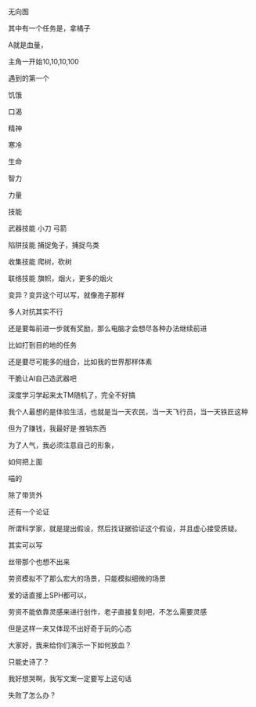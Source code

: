 无向图

其中有一个任务是，拿橘子

A就是血量，

主角一开始10,10,10,100

遇到的第一个



饥饿

口渴

精神

寒冷

生命

智力

力量



技能

武器技能 小刀 弓箭 

陷阱技能 捕捉兔子，捕捉鸟类

收集技能 爬树，砍树

联络技能 旗帜，烟火，更多的烟火

变异？变异这个可以写，就像孢子那样

多人对抗其实不行

还是要每前进一步就有奖励，那么电脑才会想尽各种办法继续前进

比如打到目的地的任务

还是要尽可能多的组合，比如我的世界那样体素

干脆让AI自己造武器吧

深度学习学起来太TM随机了，完全不好搞

我个人最想的是体验生活，也就是当一天农民，当一天飞行员，当一天铁匠这种

但为了赚钱，我最好是·推销东西

为了人气，我必须注意自己的形象，

如何把上面

喵的

除了带货外

还有一个论证

所谓科学家，就是提出假设，然后找证据验证这个假设，并且虚心接受质疑。

其实可以写

丝带那个也想不出来

劳资模拟不了那么宏大的场景，只能模拟细微的场景

爱的话直接上SPH都可以，

劳资不能依靠灵感来进行创作，老子直接复刻吧，不怎么需要灵感

但是这样一来又体现不出好奇于玩的心态



大家好，我来给你们演示一下如何放血？

只能史诗了？

我好想哭啊，我写文案一定要写上这句话

失败了怎么办？
